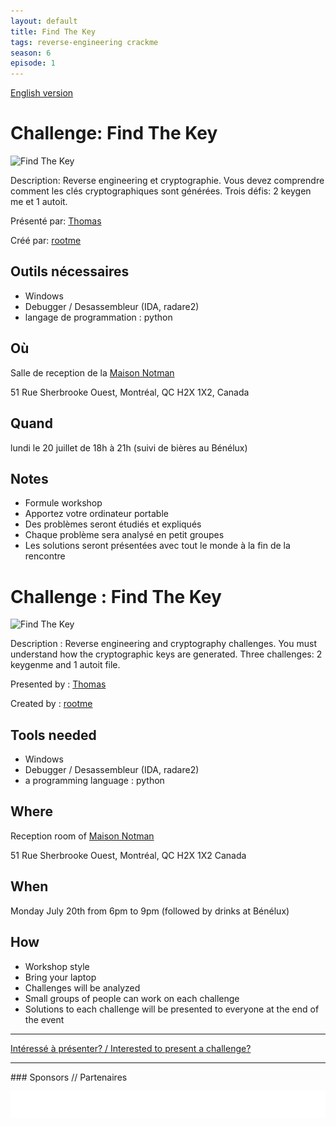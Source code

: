 ```yaml
---
layout: default
title: Find The Key
tags: reverse-engineering crackme
season: 6
episode: 1
---
```


[English version](#english)

# Challenge: Find The Key

![Find The Key](/images/15-07_find_the_key.gif)

Description: Reverse engineering et cryptographie.  Vous devez comprendre comment les clés cryptographiques sont générées.  Trois défis: 2 keygen me et 1 autoit.

Présenté par: [Thomas](https://twitter.com/nyx__o)

Créé par: [rootme](http://www.root-me.org/)

## Outils nécessaires

* Windows
* Debugger / Desassembleur (IDA, radare2)
* langage de programmation : python

## Où

Salle de reception de la [Maison Notman](http://notman.org/)

51 Rue Sherbrooke Ouest, Montréal, QC H2X 1X2, Canada

## Quand

lundi le 20 juillet de 18h à 21h (suivi de bières au Bénélux)

## Notes

* Formule workshop
* Apportez votre ordinateur portable
* Des problèmes seront étudiés et expliqués
* Chaque problème sera analysé en petit groupes
* Les solutions seront présentées avec tout le monde à la fin de la rencontre


<a id="english"></a>

# Challenge : Find The Key

![Find The Key](/images/15-07_find_the_key.gif)

Description : Reverse engineering and cryptography challenges.  You must understand how the cryptographic keys are generated.  Three challenges: 2 keygenme and 1 autoit file.

Presented by : [Thomas](https://twitter.com/nyx__o)

Created by : [rootme](http://www.root-me.org/)

## Tools needed

* Windows
* Debugger / Desassembleur (IDA, radare2)
* a programming language : python

## Where

Reception room of [Maison Notman](http://notman.org/)

51 Rue Sherbrooke Ouest, Montréal, QC H2X 1X2 Canada

## When

Monday July 20th from 6pm to 9pm (followed by drinks at Bénélux)

## How

* Workshop style
* Bring your laptop
* Challenges will be analyzed
* Small groups of people can work on each challenge
* Solutions to each challenge will be presented to everyone at the end of the event

<hr/>

[Intéressé à présenter? / Interested to present a challenge?](https://github.com/montrehack/montrehack.github.com/wiki/Present-at-Montrehack)

<hr/>
### Sponsors // Partenaires

[![Brasserie Benelux](/images/benelux.png)](http://brasseriebenelux.com/)
